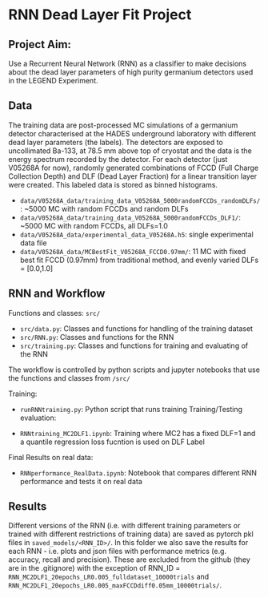 # RNN Dead Layer Fit Project

## Project Aim:
Use a Recurrent Neural Network (RNN) as a classifier to make decisions about 
the dead layer parameters of high purity germanium detectors used in the LEGEND Experiment.
<!-- ### Original Plan
1) Generating MC spectrums with different [FCCD Width, Dead Layer Ratio, transfer function], normalize them to contain the same number of events -> Done
2) Randomly pull out 2 MC spectrum(MC1 and MC2) and subtract them to obtain MCdiff = (MC1-MC2)
3) Feed MCdiff into RNN and train to answer questions: is FCCD Width of MC1>MC2? is dead layer ration of MC1>MC2? etc. 
    - RNN: https://github.com/legend-exp/gem/blob/master/NetworkPSA/NetworkPSA_RNN.ipynb
4) Use the traditional peak-fitting technology you and Valentina developed, this will give you a MC spectrum given certain dead layer parameters, let’s call it MCbest
5) Calculate a new difference by doing MC_newdiff = Data-MCbest, then feeding MC_newdiff into the trained RNN. RNN will tell you if the [FCCD width, dead layer ratio,…] in MCbest is too low/too high.
6) Looking at the attention score, this will tell you which part of the spectrum the network has used to make the decision.
7) Trying to understand why a too low/too high FCCD width would have that kind of effect on that part of the spectrum, is it because of the MC simulation? transfer function? etc. -->

## Data
The training data are post-processed MC simulations of a germanium detector characterised at the HADES underground laboratory with different dead layer parameters (the labels). 
The detectors are exposed to uncollimated Ba-133, at 78.5 mm above top of cryostat and the data is the energy spectrum recorded by the detector.
For each detector (just V05268A for now), randomly generated combinations of FCCD (Full Charge Collection Depth) and DLF (Dead Layer Fraction) 
for a linear transition layer were created. 
This labeled data is stored as binned histograms. 

- `data/V05268A_data/training_data_V05268A_5000randomFCCDs_randomDLFs/`: ~5000 MC with random FCCDs and random DLFs
- `data/V05268A_data/training_data_V05268A_5000randomFCCDs_DLF1/`: ~5000 MC with random FCCDs, all DLFs=1.0
- `data/V05268A_data/experimental_data_V05268A.h5`: single experimental data file
- `data/V05268A_data/MCBestFit_V05268A_FCCD0.97mm/`: 11 MC with fixed best fit FCCD (0.97mm) from traditional method, and evenly varied DLFs = [0.0,1.0]

## RNN and Workflow
Functions and classes: `src/`
- `src/data.py`: Classes and functions for handling of the training dataset
- `src/RNN.py`: Classes and functions for the RNN
- `src/training.py`: Classes and functions for training and evaluating of the RNN

The workflow is controlled by python scripts and jupyter notebooks that use the functions and classes from `/src/`

Training:
- `runRNNtraining.py`: Python script that runs training
Training/Testing evaluation:
<!-- - `RNNtraining.ipynb`: Original notebook,  for fitting FCCD and DLF, where MC 2 DLF not fixed -->
- `RNNtraining_MC2DLF1.ipynb`: Training where MC2 has a fixed DLF=1 and a quantile regression loss fucntion is used on DLF Label
<!-- - `RNNtraining_FCCDonly.ipynb`: Training where all training data has DLF=1.0, and only FCCD label is used
 -->
Final Results on real data:
- `RNNperformance_RealData.ipynb`: Notebook that compares different RNN performance and tests it on real data


## Results
Different versions of the RNN (i.e. with different training parameters or trained with different restrictions of training data) 
are saved as pytorch pkl files in `saved_models/<RNN_ID>/`. 
In this folder we also save the results for each RNN - i.e. plots and json files with performance metrics 
(e.g. accuracy, recall and precision).
These are excluded from the github (they are in the .gitignore) with the exception of RNN_ID = `RNN_MC2DLF1_20epochs_LR0.005_fulldataset_10000trials` and `RNN_MC2DLF1_20epochs_LR0.005_maxFCCDdiff0.05mm_10000trials/`.




